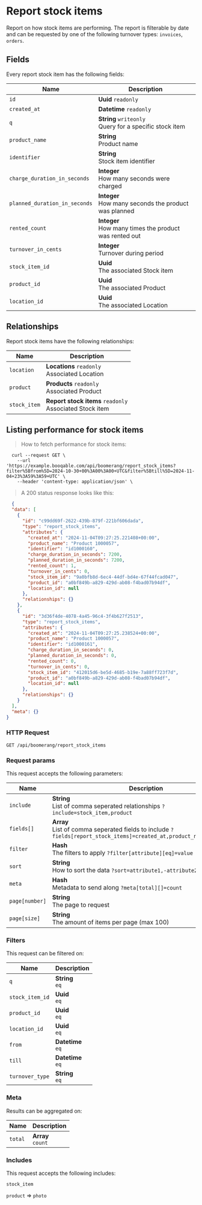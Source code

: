 # Report stock items

Report on how stock items are performing. The report is filterable by date and can be requested by one of the following turnover types: `invoices`, `orders`.

## Fields
Every report stock item has the following fields:

Name | Description
-- | --
`id` | **Uuid** `readonly`<br>
`created_at` | **Datetime** `readonly`<br>
`q` | **String** `writeonly`<br>Query for a specific stock item
`product_name` | **String** <br>Product name
`identifier` | **String** <br>Stock item identifier
`charge_duration_in_seconds` | **Integer** <br>How many seconds were charged
`planned_duration_in_seconds` | **Integer** <br>How many seconds the product was planned
`rented_count` | **Integer** <br>How many times the product was rented out
`turnover_in_cents` | **Integer** <br>Turnover during period
`stock_item_id` | **Uuid** <br>The associated Stock item
`product_id` | **Uuid** <br>The associated Product
`location_id` | **Uuid** <br>The associated Location


## Relationships
Report stock items have the following relationships:

Name | Description
-- | --
`location` | **Locations** `readonly`<br>Associated Location
`product` | **Products** `readonly`<br>Associated Product
`stock_item` | **Report stock items** `readonly`<br>Associated Stock item


## Listing performance for stock items



> How to fetch performance for stock items:

```shell
  curl --request GET \
    --url 'https://example.booqable.com/api/boomerang/report_stock_items?filter%5Bfrom%5D=2024-10-30+00%3A00%3A00+UTC&filter%5Btill%5D=2024-11-04+23%3A59%3A59+UTC' \
    --header 'content-type: application/json' \
```

> A 200 status response looks like this:

```json
  {
  "data": [
    {
      "id": "c99dd69f-2622-439b-879f-221bf606dada",
      "type": "report_stock_items",
      "attributes": {
        "created_at": "2024-11-04T09:27:25.221408+00:00",
        "product_name": "Product 1000057",
        "identifier": "id1000160",
        "charge_duration_in_seconds": 7200,
        "planned_duration_in_seconds": 7200,
        "rented_count": 1,
        "turnover_in_cents": 0,
        "stock_item_id": "9a0bfb8d-6ec4-44df-bd4e-67f44fcad047",
        "product_id": "a0bf849b-a829-429d-ab08-f4bad07b94df",
        "location_id": null
      },
      "relationships": {}
    },
    {
      "id": "3d36f4de-4078-4a45-96c4-3f4b627f2513",
      "type": "report_stock_items",
      "attributes": {
        "created_at": "2024-11-04T09:27:25.238524+00:00",
        "product_name": "Product 1000057",
        "identifier": "id1000161",
        "charge_duration_in_seconds": 0,
        "planned_duration_in_seconds": 0,
        "rented_count": 0,
        "turnover_in_cents": 0,
        "stock_item_id": "412015d6-be5d-4685-b19e-7a88ff723f7d",
        "product_id": "a0bf849b-a829-429d-ab08-f4bad07b94df",
        "location_id": null
      },
      "relationships": {}
    }
  ],
  "meta": {}
}
```

### HTTP Request

`GET /api/boomerang/report_stock_items`

### Request params

This request accepts the following parameters:

Name | Description
-- | --
`include` | **String** <br>List of comma seperated relationships `?include=stock_item,product`
`fields[]` | **Array** <br>List of comma seperated fields to include `?fields[report_stock_items]=created_at,product_name,identifier`
`filter` | **Hash** <br>The filters to apply `?filter[attribute][eq]=value`
`sort` | **String** <br>How to sort the data `?sort=attribute1,-attribute2`
`meta` | **Hash** <br>Metadata to send along `?meta[total][]=count`
`page[number]` | **String** <br>The page to request
`page[size]` | **String** <br>The amount of items per page (max 100)


### Filters

This request can be filtered on:

Name | Description
-- | --
`q` | **String** <br>`eq`
`stock_item_id` | **Uuid** <br>`eq`
`product_id` | **Uuid** <br>`eq`
`location_id` | **Uuid** <br>`eq`
`from` | **Datetime** <br>`eq`
`till` | **Datetime** <br>`eq`
`turnover_type` | **String** <br>`eq`


### Meta

Results can be aggregated on:

Name | Description
-- | --
`total` | **Array** <br>`count`


### Includes

This request accepts the following includes:

`stock_item`


`product` => 
`photo`







